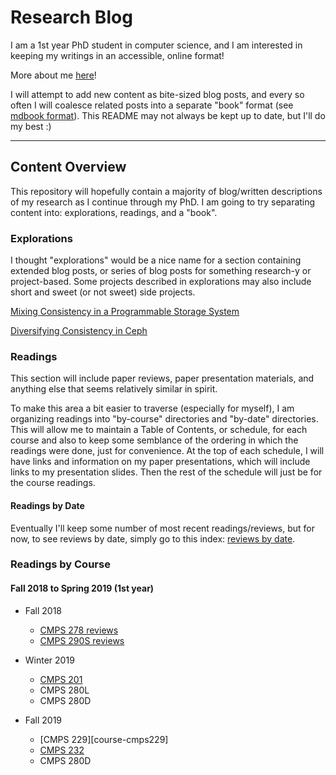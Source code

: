 # Research Blog
I am a 1st year PhD student in computer science, and I am interested in keeping my writings in an
accessible, online format! 

More about me [here](profile/index.md)!

I will attempt to add new content as bite-sized blog posts, and every so often I will coalesce
related posts into a separate "book" format (see [mdbook format][mdbook]). This README may not
always be kept up to date, but I'll do my best :)

---
## Content Overview
This repository will hopefully contain a majority of blog/written descriptions of my research as I
continue through my PhD. I am going to try separating content into: explorations, readings, and a
"book".

### Explorations
I thought "explorations" would be a nice name for a section containing extended blog posts, or
series of blog posts for something research-y or project-based. Some projects described in
explorations may also include short and sweet (or not sweet) side projects.

[Mixing Consistency in a Programmable Storage System][mixing-consistency]

[Diversifying Consistency in Ceph][diversify-consistency]

### Readings
This section will include paper reviews, paper presentation materials, and anything else that seems
relatively similar in spirit.

To make this area a bit easier to traverse (especially for myself), I am organizing readings into
"by-course" directories and "by-date" directories. This will allow me to maintain a Table of
Contents, or schedule, for each course and also to keep some semblance of the ordering in which the
readings were done, just for convenience. At the top of each schedule, I will have links and
information on my paper presentations, which will include links to my presentation slides. Then the
rest of the schedule will just be for the course readings.

#### Readings by Date
Eventually I'll keep some number of most recent readings/reviews, but for now, to see reviews by
date, simply go to this index: [reviews by date][reading-by-date].

### Readings by Course

#### Fall 2018 to Spring 2019 (1st year)
* Fall 2018
    * [CMPS 278 reviews](readings/by-course/cmps278/index.md)
    * [CMPS 290S reviews](readings/by-course/cmps290s/index.md)

* Winter 2019
    * [CMPS 201](readings/by-course/cmps201/index.md)
    * CMPS 280L
    * CMPS 280D

* Fall 2019
    * [CMPS 229][course-cmps229]
    * [CMPS 232][course-cmps232]
    * CMPS 280D

<!-- misc links -->
[mdbook]: https://rust-lang-nursery.github.io/mdBook/

<!-- exploration links -->
[mixing-consistency]: blog/mixing-consistency/coalesced/mixing-consistency-in-a-programmable-storage-system.md
[diversify-consistency]: blog/mixing-consistency/coalesced/diversifying-consistency-in-ceph.md

<!-- navigational links -->
[reading-by-date]: readings/by-date/index.md
[course-cmps232]: readings/by-course/cmps232/index.md
[course-cmps232]: readings/by-course/cmps229/index.md
